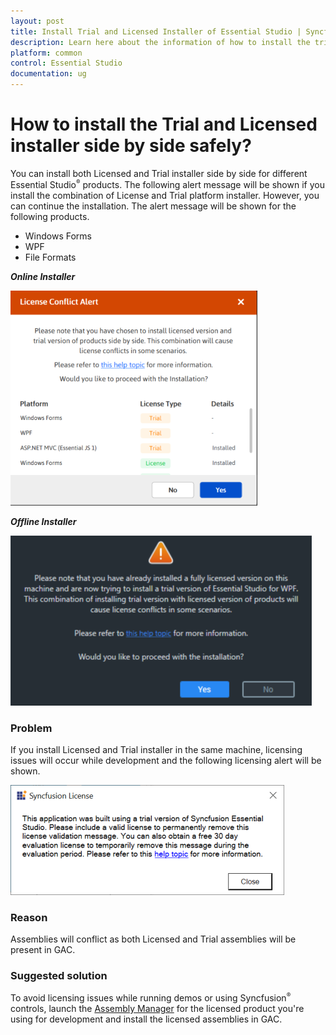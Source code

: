 ```yaml
---
layout: post
title: Install Trial and Licensed Installer of Essential Studio | Syncfusion
description: Learn here about the information of how to install the trial and licensed installer side by side safely.
platform: common
control: Essential Studio
documentation: ug
---
```



# How to install the Trial and Licensed installer side by side safely?

You can install both Licensed and Trial installer side by side for different Essential Studio<sup style="font-size:70%">&reg;</sup> products. The following alert message will be shown if you install the combination of License and Trial platform installer. However, you can continue the installation. The alert message will be shown for the following products.

* Windows Forms
* WPF
* File Formats  

<em>**Online Installer**</em>

![License Conflict Alert](Errors/Side-by-side_img2.png)

<em>**Offline Installer**</em>

![Alert Message](Errors/Side-by-side_img1.png)


### Problem

If you install Licensed and Trial installer in the same machine, licensing issues will occur while development and the following licensing alert will be shown.

![Syncfusion License](Errors/Side-by-side_img3.png)

### Reason

Assemblies will conflict as both Licensed and Trial assemblies will be present in GAC.

### Suggested solution

To avoid licensing issues while running demos or using Syncfusion<sup style="font-size:70%">&reg;</sup> controls, launch the [Assembly Manager](https://help.syncfusion.com/common/essential-studio/utilities#assembly-manager) for the licensed product you're using for development and install the licensed assemblies in GAC.

